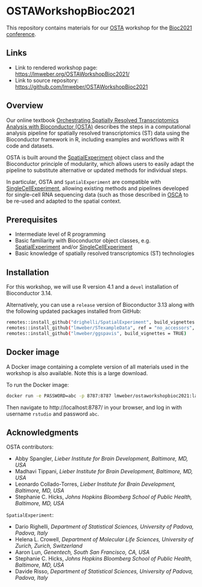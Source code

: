 # OSTAWorkshopBioc2021

This repository contains materials for our [OSTA](https://lmweber.org/OSTA-book/) workshop for the [Bioc2021 conference](https://bioc2021.bioconductor.org/).


## Links

- Link to rendered workshop page: https://lmweber.org/OSTAWorkshopBioc2021/
- Link to source repository: https://github.com/lmweber/OSTAWorkshopBioc2021


## Overview

Our online textbook [Orchestrating Spatially Resolved Transcriptomics Analysis with Bioconductor (OSTA)](https://lmweber.org/OSTA-book/) describes the steps in a computational analysis pipeline for spatially resolved transcriptomics (ST) data using the Bioconductor framework in R, including examples and workflows with R code and datasets.

OSTA is built around the [SpatialExperiment](https://bioconductor.org/packages/SpatialExperiment) object class and the Bioconductor principle of modularity, which allows users to easily adapt the pipeline to substitute alternative or updated methods for individual steps.

In particular, OSTA and `SpatialExperiment` are compatible with [SingleCellExperiment](https://bioconductor.org/packages/SingleCellExperiment), allowing existing methods and pipelines developed for single-cell RNA sequencing data (such as those described in [OSCA](https://bioconductor.org/books/release/OSCA/) to be re-used and adapted to the spatial context.


## Prerequisites

- Intermediate level of R programming
- Basic familiarity with Bioconductor object classes, e.g. [SpatialExperiment](https://bioconductor.org/packages/SpatialExperiment) and/or [SingleCellExperiment](https://bioconductor.org/packages/SingleCellExperiment)
- Basic knowledge of spatially resolved transcriptomics (ST) technologies


## Installation

For this workshop, we will use R version 4.1 and a `devel` installation of Bioconductor 3.14.

Alternatively, you can use a `release` version of Bioconductor 3.13 along with the following updated packages installed from GitHub:

```sh
remotes::install_github("drighelli/SpatialExperiment", build_vignettes = TRUE)
remotes::install_github("lmweber/STexampleData", ref = "no_accessors", build_vignettes = TRUE)
remotes::install_github("lmweber/ggspavis", build_vignettes = TRUE)
```


## Docker image

A Docker image containing a complete version of all materials used in the workshop is also available. Note this is a large download.

To run the Docker image:

```sh
docker run -e PASSWORD=abc -p 8787:8787 lmweber/ostaworkshopbioc2021:latest
```

Then navigate to http://localhost:8787/ in your browser, and log in with username `rstudio` and password `abc`.


## Acknowledgments

OSTA contributors:

- Abby Spangler, *Lieber Institute for Brain Development, Baltimore, MD, USA*
- Madhavi Tippani, *Lieber Institute for Brain Development, Baltimore, MD, USA*
- Leonardo Collado-Torres, *Lieber Institute for Brain Development, Baltimore, MD, USA*
- Stephanie C. Hicks, *Johns Hopkins Bloomberg School of Public Health, Baltimore, MD, USA*

`SpatialExperiment`:

- Dario Righelli, *Department of Statistical Sciences, University of Padova, Padova, Italy*
- Helena L. Crowell, *Department of Molecular Life Sciences, University of Zurich, Zurich, Switzerland*
- Aaron Lun, *Genentech, South San Francisco, CA, USA*
- Stephanie C. Hicks, *Johns Hopkins Bloomberg School of Public Health, Baltimore, MD, USA*
- Davide Risso, *Department of Statistical Sciences, University of Padova, Padova, Italy*

